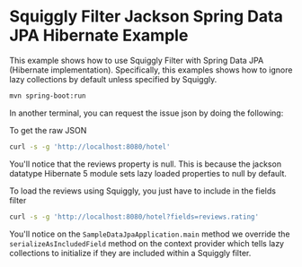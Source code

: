 # Squiggly Filter Jackson Spring Data JPA Hibernate Example

This example shows how to use Squiggly Filter  with Spring Data JPA (Hibernate implementation).
Specifically, this examples shows how to ignore lazy collections by default unless specified by Squiggly. 


```bash
mvn spring-boot:run
```

In another terminal, you can request the issue json by doing the following:

To get the raw JSON
```bash
curl -s -g 'http://localhost:8080/hotel'
```

You'll notice that the reviews property is null.  This is because the jackson datatype Hibernate 5 module sets lazy
loaded properties to null by default.

To load the reviews using Squiggly, you just have to include in the fields filter

```bash
curl -s -g 'http://localhost:8080/hotel?fields=reviews.rating'
```

You'll notice on the ``SampleDataJpaApplication.main`` method we override the ``serializeAsIncludedField`` method on 
the context provider which tells lazy collections to initialize if they are included within a Squiggly filter.